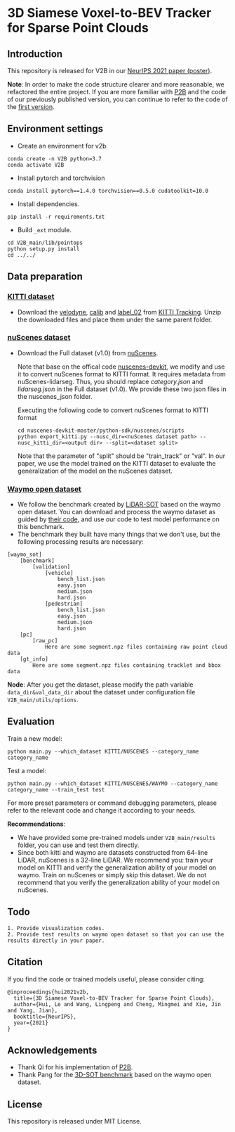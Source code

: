 # 3D Siamese Voxel-to-BEV Tracker for Sparse Point Clouds

## Introduction

This repository is released for V2B in our [NeurIPS 2021 paper (poster)](https://arxiv.org/pdf/2111.04426.pdf). 

**Note**: In order to make the code structure clearer and more reasonable, we refactored the entire project. If you are more familiar with [P2B](https://github.com/HaozheQi/P2B) and the code of our previously published version, you can continue to refer to the code of the [first version](https://drive.google.com/file/d/1yPjC3hES0pU4pzbQsUv9hbCNYu0p4XUo/view?usp=sharing).

## Environment settings
* Create an environment for v2b
```
conda create -n V2B python=3.7
conda activate V2B
```

* Install pytorch and torchvision
```
conda install pytorch==1.4.0 torchvision==0.5.0 cudatoolkit=10.0
```

* Install dependencies.
```
pip install -r requirements.txt
```

* Build `_ext` module.
```
cd V2B_main/lib/pointops
python setup.py install
cd ../../
```

## Data preparation
### [KITTI dataset](https://projet.liris.cnrs.fr/imagine/pub/proceedings/CVPR2012/data/papers/424_O3C-04.pdf)
* Download the [velodyne](http://www.cvlibs.net/download.php?file=data_tracking_velodyne.zip), [calib](http://www.cvlibs.net/download.php?file=data_tracking_calib.zip) and [label_02](http://www.cvlibs.net/download.php?file=data_tracking_label_2.zip) from [KITTI Tracking](http://www.cvlibs.net/datasets/kitti/eval_tracking.php). Unzip the downloaded files and place them under the same parent folder.

### [nuScenes dataset](https://openaccess.thecvf.com/content_CVPR_2020/papers/Caesar_nuScenes_A_Multimodal_Dataset_for_Autonomous_Driving_CVPR_2020_paper.pdf)
* Download the Full dataset (v1.0) from [nuScenes](https://www.nuscenes.org/).
  
    Note that base on the offical code [nuscenes-devkit](https://github.com/nutonomy/nuscenes-devkit), we modify and use it to convert nuScenes format to KITTI format. It requires metadata from nuScenes-lidarseg. Thus, you should replace *category.json* and *lidarseg.json* in the Full dataset (v1.0). We provide these two json files in the nuscenes_json folder.

    Executing the following code to convert nuScenes format to KITTI format
    ```
    cd nuscenes-devkit-master/python-sdk/nuscenes/scripts
    python export_kitti.py --nusc_dir=<nuScenes dataset path> --nusc_kitti_dir=<output dir> --split=<dataset split>
    ```

    Note that the parameter of "split" should be "train_track" or "val". In our paper, we use the model trained on the KITTI dataset to evaluate the generalization of the model on the nuScenes dataset.
	
### [Waymo open dataset](https://openaccess.thecvf.com/content_CVPR_2020/papers/Sun_Scalability_in_Perception_for_Autonomous_Driving_Waymo_Open_Dataset_CVPR_2020_paper.pdf)
* We follow the benchmark created by [LiDAR-SOT](https://github.com/TuSimple/LiDAR_SOT) based on the waymo open dataset. You can download and process the waymo dataset as guided by [their code](https://github.com/TuSimple/LiDAR_SOT), and use our code to test model performance on this benchmark.
* The benchmark they built have many things that we don't use, but the following processing results are necessary:
```
[waymo_sot]
    [benchmark]
        [validation]
            [vehicle]
                bench_list.json
                easy.json
                medium.json
                hard.json
            [pedestrian]
                bench_list.json
                easy.json
                medium.json
                hard.json
    [pc]
        [raw_pc]
            Here are some segment.npz files containing raw point cloud data
    [gt_info]
        Here are some segment.npz files containing tracklet and bbox data
```

**Node**: After you get the dataset, please modify the path variable ```data_dir&val_data_dir``` about the dataset under configuration file ```V2B_main/utils/options```.

## Evaluation

Train a new model:
```
python main.py --which_dataset KITTI/NUSCENES --category_name category_name
```

Test a model:
```
python main.py --which_dataset KITTI/NUSCENES/WAYMO --category_name category_name --train_test test
```
For more preset parameters or command debugging parameters, please refer to the relevant code and change it according to your needs.

**Recommendations**: 
- We have provided some pre-trained models under ```V2B_main/results``` folder, you can use and test them directly.  
- Since both kitti and waymo are datasets constructed from 64-line LiDAR, nuScenes is a 32-line LiDAR. We recommend you: train your model on KITTI and verify the generalization ability of your model on waymo. Train on nuScenes or simply skip this dataset. We do not recommend that you verify the generalization ability of your model on nuScenes. 

## Todo

```
1. Provide visualization codes.
2. Provide test results on waymo open dataset so that you can use the results directly in your paper.
```

## Citation

If you find the code or trained models useful, please consider citing:

```
@inproceedings{hui2021v2b,
  title={3D Siamese Voxel-to-BEV Tracker for Sparse Point Clouds},
  author={Hui, Le and Wang, Lingpeng and Cheng, Mingmei and Xie, Jin and Yang, Jian},
  booktitle={NeurIPS},
  year={2021}
}
```

## Acknowledgements

- Thank Qi for his implementation of [P2B](https://github.com/HaozheQi/P2B).
- Thank Pang for the [3D-SOT benchmark](https://arxiv.org/pdf/2103.06028.pdf) based on the waymo open dataset.

## License
This repository is released under MIT License.

